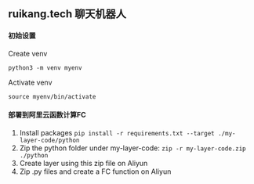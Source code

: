 ## ruikang.tech 聊天机器人
#### 初始设置
Create venv
```
python3 -m venv myenv
```
Activate venv
```
source myenv/bin/activate
```
#### 部署到阿里云函数计算FC
1. Install packages ```pip install -r requirements.txt --target ./my-layer-code/python```
2. Zip the python folder under my-layer-code: ```zip -r my-layer-code.zip ./python```
3. Create layer using this zip file on Aliyun
4. Zip .py files and create a FC function on Aliyun